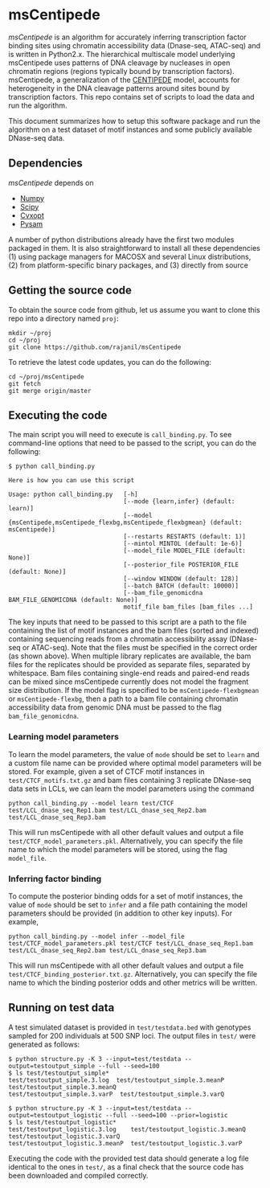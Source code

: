 # msCentipede

*msCentipede* is an algorithm for accurately inferring transcription factor binding sites using chromatin
accessibility data (Dnase-seq, ATAC-seq) and is written in Python2.x. 
The hierarchical multiscale model underlying msCentipede uses patterns of DNA cleavage
by nucleases in open chromatin regions (regions typically bound by transcription factors). msCentipede, 
a generalization of the [CENTIPEDE](http://centipede.uchicago.edu) model, accounts for heterogeneity in the DNA cleavage patterns 
around sites bound by transcription factors.
This repo contains set of scripts to load the data and run the algorithm.

This document summarizes how to setup this software package
and run the algorithm on a test dataset of motif instances
and some publicly available DNase-seq data.

## Dependencies

*msCentipede* depends on 
+ [Numpy](http://www.numpy.org/)
+ [Scipy](http://www.scipy.org/)
+ [Cvxopt](http://www.cvxopt.org/)
+ [Pysam](https://github.com/pysam-developers/pysam)

A number of python distributions already have the first two modules packaged in them. It is also
straightforward to install all these dependencies 
 (1) using package managers for MACOSX and several Linux distributions,
 (2) from platform-specific binary packages, and
 (3) directly from source

## Getting the source code

To obtain the source code from github, let us assume you want to clone this repo into a
directory named `proj`:

    mkdir ~/proj
    cd ~/proj
    git clone https://github.com/rajanil/msCentipede

To retrieve the latest code updates, you can do the following:

    cd ~/proj/msCentipede
    git fetch
    git merge origin/master

## Executing the code

The main script you will need to execute is `call_binding.py`. To see command-line 
options that need to be passed to the script, you can do the following:

    $ python call_binding.py

    Here is how you can use this script

    Usage: python call_binding.py   [-h] 
                                    [--mode {learn,infer} (default: learn)]
                                    [--model {msCentipede,msCentipede_flexbg,msCentipede_flexbgmean} (default: msCentipede)]
                                    [--restarts RESTARTS (default: 1)] 
                                    [--mintol MINTOL (default: 1e-6)]
                                    [--model_file MODEL_FILE (default: None)]
                                    [--posterior_file POSTERIOR_FILE (default: None)]
                                    [--window WINDOW (default: 128)]
                                    [--batch BATCH (default: 10000)]
                                    [--bam_file_genomicdna BAM_FILE_GENOMICDNA (default: None)]
                                    motif_file bam_files [bam_files ...]

The key inputs that need to be passed to this script are a path to the file containing the list of motif instances and the bam files (sorted and indexed) containing sequencing reads from a chromatin accessibility assay (DNase-seq or ATAC-seq). Note that the files must be specified in the correct order (as shown above). When multiple library replicates are available, the bam files for the replicates should be provided as separate files, separated by whitespace. Bam files containing single-end reads and paired-end reads can be mixed since msCentipede currently does not model the fragment size distribution. If the model flag is specified to be `msCentipede-flexbgmean` or `msCentipede-flexbg`, then a path to a bam file containing chromatin accessibility data from genomic DNA must be passed to the flag `bam_file_genomicdna`.

### Learning model parameters

To learn the model parameters, the value of `mode` should be set to `learn` and a custom file name can be provided where optimal model parameters will be stored. For example, given a set of CTCF motif instances in `test/CTCF_motifs.txt.gz` and bam files containing 3 replicate DNase-seq data sets in LCLs, we can learn the model parameters using the command

    python call_binding.py --model learn test/CTCF test/LCL_dnase_seq_Rep1.bam test/LCL_dnase_seq_Rep2.bam test/LCL_dnase_seq_Rep3.bam

This will run msCentipede with all other default values and output a file `test/CTCF_model_parameters.pkl`. Alternatively, you can specify the file name to which the model parameters will be stored, using the flag `model_file`.

### Inferring factor binding

To compute the posterior binding odds for a set of motif instances, the value of `mode` should be set to `infer` and a file path containing the model parameters should be provided (in addition to other key inputs). For example,

    python call_binding.py --model infer --model_file test/CTCF_model_parameters.pkl test/CTCF test/LCL_dnase_seq_Rep1.bam test/LCL_dnase_seq_Rep2.bam test/LCL_dnase_seq_Rep3.bam

This will run msCentipede with all other default values and output a file `test/CTCF_binding_posterior.txt.gz`. Alternatively, you can specify the file name to which the binding posterior odds and other metrics will be written.

## Running on test data

A test simulated dataset is provided in `test/testdata.bed` with genotypes sampled for
200 individuals at 500 SNP loci. The output files in `test/` were generated as follows:

    $ python structure.py -K 3 --input=test/testdata --output=testoutput_simple --full --seed=100
    $ ls test/testoutput_simple*
    test/testoutput_simple.3.log  test/testoutput_simple.3.meanP  test/testoutput_simple.3.meanQ  
    test/testoutput_simple.3.varP  test/testoutput_simple.3.varQ

    $ python structure.py -K 3 --input=test/testdata --output=testoutput_logistic --full --seed=100 --prior=logistic
    $ ls test/testoutput_logistic*
    test/testoutput_logistic.3.log    test/testoutput_logistic.3.meanQ  test/testoutput_logistic.3.varQ
    test/testoutput_logistic.3.meanP  test/testoutput_logistic.3.varP

Executing the code with the provided test data should generate a log file identical to the ones in `test/`, 
as a final check that the source code has been downloaded and compiled correctly.
